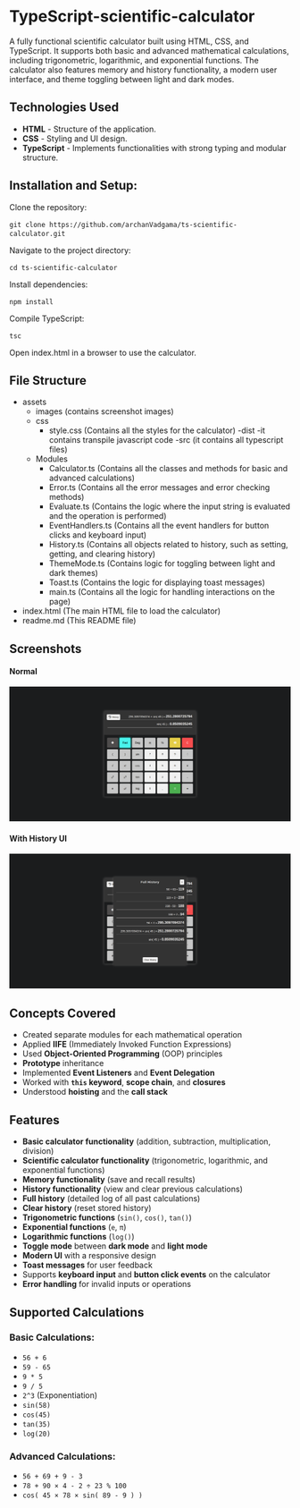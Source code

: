 # TypeScript-scientific-calculator

A fully functional scientific calculator built using HTML, CSS, and TypeScript. It supports both basic and advanced mathematical calculations, including trigonometric, logarithmic, and exponential functions. The calculator also features memory and history functionality, a modern user interface, and theme toggling between light and dark modes.

## Technologies Used
- **HTML** - Structure of the application.
- **CSS** -  Styling and UI design.
- **TypeScript** - Implements functionalities with strong typing and modular structure.

## Installation and Setup:
Clone the repository:

```
git clone https://github.com/archanVadgama/ts-scientific-calculator.git
```

Navigate to the project directory:

```
cd ts-scientific-calculator
```

Install dependencies:

```
npm install
```

Compile TypeScript:

```
tsc
```

Open index.html in a browser to use the calculator.


## File Structure

- assets  
    - images (contains screenshot images)
    - css  
        - style.css  (Contains all the styles for the calculator) 
-dist
    -it contains transpile javascript code
-src (it contains all typescript files)
    - Modules  
        - Calculator.ts  (Contains all the classes and methods for basic and advanced calculations)  
        - Error.ts  (Contains all the error messages and error checking methods)  
        - Evaluate.ts  (Contains the logic where the input string is evaluated and the operation is performed)  
        - EventHandlers.ts  (Contains all the event handlers for button clicks and keyboard input)  
        - History.ts  (Contains all objects related to history, such as setting, getting, and clearing history)  
        - ThemeMode.ts  (Contains logic for toggling between light and dark themes)  
        - Toast.ts  (Contains the logic for displaying toast messages)  
      - main.ts  (Contains all the logic for handling interactions on the page)  
- index.html  (The main HTML file to load the calculator)  
- readme.md  (This README file)

## Screenshots
#### Normal
![Normal](https://raw.githubusercontent.com/archanVadgama/js-scientific-calculator/refs/heads/developing/assets/images/laptop.png?token=GHSAT0AAAAAAC5LSLEXKEBXP2SX4ZMKPVUGZ5A3AEQ)

#### With History UI 
![With History UI](https://raw.githubusercontent.com/archanVadgama/js-scientific-calculator/refs/heads/developing/assets/images/laptop_with_history.png?token=GHSAT0AAAAAAC5LSLEWS3LVWCNMCON5Z3FSZ5A3BGA)

## Concepts Covered
- Created separate modules for each mathematical operation
- Applied **IIFE** (Immediately Invoked Function Expressions)
- Used **Object-Oriented Programming** (OOP) principles
- **Prototype** inheritance
- Implemented **Event Listeners** and **Event Delegation**
- Worked with **`this` keyword**, **scope chain**, and **closures**
- Understood **hoisting** and the **call stack**

## Features
- **Basic calculator functionality** (addition, subtraction, multiplication, division)
- **Scientific calculator functionality** (trigonometric, logarithmic, and exponential functions)
- **Memory functionality** (save and recall results)
- **History functionality** (view and clear previous calculations)
- **Full history** (detailed log of all past calculations)
- **Clear history** (reset stored history)
- **Trigonometric functions** (`sin()`, `cos()`, `tan()`)
- **Exponential functions** (`e`, `π`)
- **Logarithmic functions** (`log()`)
- **Toggle mode** between **dark mode** and **light mode**
- **Modern UI** with a responsive design
- **Toast messages** for user feedback
- Supports **keyboard input** and **button click events** on the calculator
- **Error handling** for invalid inputs or operations

## Supported Calculations

### Basic Calculations:
- `56 + 6`
- `59 - 65`
- `9 * 5`
- `9 / 5`
- `2^3` (Exponentiation)
- `sin(58)`
- `cos(45)`
- `tan(35)`
- `log(20)`

### Advanced Calculations:
- `56 + 69 + 9 - 3`
- `78 + 90 × 4 - 2 ÷ 23 % 100`
- `cos( 45 × 78 × sin( 89 - 9 ) )`
